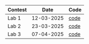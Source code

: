 | Contest | Date | Code |
|--------------|------|-------|
|Lab 1 | 12-03-2025 | [code](https://github.com/raihanulislam00/WEB_TECHNOLOGIES_LAB/tree/main/Lab_1)|
|Lab 2 | 23-03-2025 | [code](https://github.com/raihanulislam00/WEB_TECHNOLOGIES_LAB/tree/main/Lab_2)|
|Lab 3 | 07-04-2025 | [code](https://github.com/raihanulislam00/WEB_TECHNOLOGIES_LAB/tree/main/Lab_3)|
